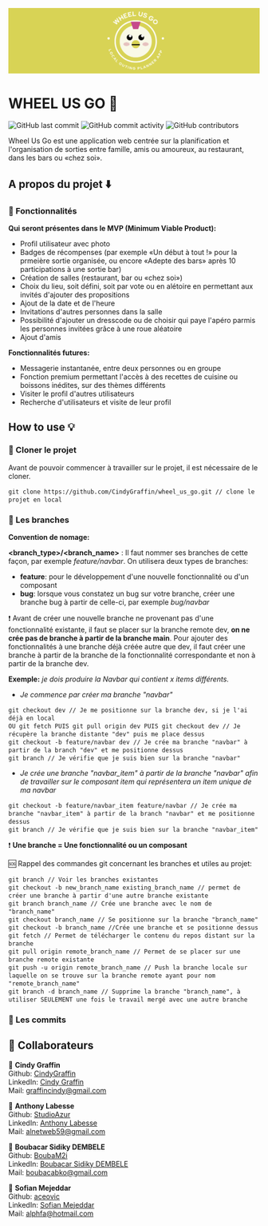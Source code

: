 ![Bannière contenant le logo de Wheel Us Go, représenté par un poulet kawaï.](./src/assets/images/banniere.png?style=center)

# WHEEL US GO :poultry_leg:	

![GitHub last commit](https://img.shields.io/github/last-commit/CindyGraffin/wheel_us_go?label=Last%20Commit&logo=GitHub) ![GitHub commit activity](https://img.shields.io/github/commit-activity/m/CindyGraffin/wheel_us_go?label=Monthly%20Commits&logo=GitHub) ![GitHub contributors](https://img.shields.io/github/contributors/CindyGraffin/wheel_us_go?label=Collaborators)

Wheel Us Go est une application web centrée sur la planification et l'organisation de sorties entre famille, amis ou amoureux, au restaurant, dans les bars ou «chez soi». 


## A propos du projet :arrow_down: 
  
### :ledger: Fonctionnalités
  
**Qui seront présentes dans le MVP (Minimum Viable Product):** 

- Profil utilisateur avec photo 
- Badges de récompenses (par exemple «Un début à tout !» pour la prmeière sortie organisée, ou encore «Adepte des bars» après 10 participations à une sortie bar)
- Création de salles (restaurant, bar ou «chez soi»)
- Choix du lieu, soit défini, soit par vote ou en alétoire en permettant aux invités d'ajouter des propositions 
- Ajout de la date et de l'heure 
- Invitations d'autres personnes dans la salle
- Possibilité d'ajouter un dresscode ou de choisir qui paye l'apéro parmis les personnes invitées grâce à une roue aléatoire
- Ajout d'amis
  
**Fonctionnalités futures:**
- Messagerie instantanée, entre deux personnes ou en groupe
- Fonction premium permettant l'accès à des recettes de cuisine ou boissons inédites, sur des thèmes différents
- Visiter le profil d'autres utilisateurs
- Recherche d'utilisateurs et visite de leur profil
  
## How to use :bulb: 

### :eyes: Cloner le projet
  
Avant de pouvoir commencer à travailler sur le projet, il est nécessaire de le cloner.

````
git clone https://github.com/CindyGraffin/wheel_us_go.git // clone le projet en local
````
  
### :cactus: Les branches
   
**Convention de nomage:**

**<branch_type>/<branch_name>** : Il faut nommer ses branches de cette façon, par exemple *feature/navbar*. On utilisera deux types de branches:
- **feature**: pour le développement d'une nouvelle fonctionnalité ou d'un composant
- **bug**: lorsque vous constatez un bug sur votre branche, créer une branche bug à partir de celle-ci, par exemple *bug/navbar*
  
:exclamation: Avant de créer une nouvelle branche ne provenant pas d'une fonctionnalité existante, il faut se placer sur la branche remote dev, **on ne crée pas de branche à partir de la branche main**. Pour ajouter des fonctionnalités à une branche déjà créée autre que dev, il faut créer une branche à partir de la branche de la fonctionnalité correspondante et non à partir de la branche dev.  
  
**Exemple:** *je dois produire la Navbar qui contient x items différents.*   

- *Je commence par créer ma branche "navbar"*

````
git checkout dev // Je me positionne sur la branche dev, si je l'ai déjà en local
OU git fetch PUIS git pull origin dev PUIS git checkout dev // Je récupère la branche distante "dev" puis me place dessus
git checkout -b feature/navbar dev // Je crée ma branche "navbar" à partir de la branch "dev" et me positionne dessus
git branch // Je vérifie que je suis bien sur la branche "navbar"
````
- *Je crée une branche "navbar_item" à partir de la branche "navbar" afin de travailler sur le composant item qui représentera un item unique de ma navbar* 
````
git checkout -b feature/navbar_item feature/navbar // Je crée ma branche "navbar_item" à partir de la branch "navbar" et me positionne dessus
git branch // Je vérifie que je suis bien sur la branche "navbar_item"
````
  
:exclamation: **Une branche = Une fonctionnalité ou un composant**    

:sos: Rappel des commandes git concernant les branches et utiles au projet:  

````
git branch // Voir les branches existantes
git checkout -b new_branch_name existing_branch_name // permet de créer une branche à partir d'une autre branche existante
git branch branch_name // Crée une branche avec le nom de "branch_name"
git checkout branch_name // Se positionne sur la branche "branch_name"
git checkout -b branch_name //Crée une branche et se positionne dessus
git fetch // Permet de télécharger le contenu du repos distant sur la branche
git pull origin remote_branch_name // Permet de se placer sur une branche remote existante 
git push -u origin remote_branch_name // Push la branche locale sur laquelle on se trouve sur la branche remote ayant pour nom "remote_branch_name"
git branch -d branch_name // Supprime la branche "branch_name", à utiliser SEULEMENT une fois le travail mergé avec une autre branche
````
  
### :floppy_disk: Les commits
  
## 👤 Collaborateurs
  
:woman: **Cindy Graffin**   
Github: [CindyGraffin](https://github.com/CindyGraffin)  
LinkedIn: [Cindy Graffin](https://www.linkedin.com/in/cindygraffin/)  
Mail: [graffincindy@gmail.com](graffincindy@gmail.com)  

:man: **Anthony Labesse**   
Github: [StudioAzur](https://github.com/StudioAzur)  
LinkedIn: [Anthony Labesse](https://www.linkedin.com/in/anthonylabesse/)  
Mail: [alnetweb59@gmail.com](alnetweb59@gmail.com)  

:man: **Boubacar Sidiky DEMBELE**   
Github: [BoubaM2i](https://github.com/BoubaM2i)  
LinkedIn: [Boubacar Sidiky DEMBELE](https://www.linkedin.com/in/boubacar-sidiky-dembele-974b53176/)  
Mail: [boubacabko@gmail.com](boubacabko@gmail.com)  

:man: **Sofian Mejeddar**   
Github: [aceovic](https://github.com/aceovic)  
LinkedIn: [Sofian Mejeddar](https://www.linkedin.com/in/sofian-mejeddar/)  
Mail: [alphfa@hotmail.com](alphfa@hotmail.com)  